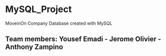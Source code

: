 # MySQL_Project
MoveinOn Company Database created with MySQL

## Team members: Yousef Emadi - Jerome Olivier - Anthony Zampino
